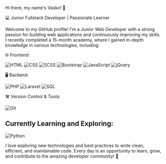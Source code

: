 Hi there, my name's Vasko! 👋

💻 Junior Fullstack Developer | Passionate Learner

Welcome to my GitHub profile! I'm a Junior Web Developer with a strong passion for building web applications and continuously improving my skills. I recently completed a 15-month academy, where I gained in-depth knowledge in various technologies, including:

🌐 Frontend:

![HTML](https://img.shields.io/badge/HTML5-E34F26?style=for-the-badge&logo=html5&logoColor=white)
![CSS](https://img.shields.io/badge/CSS3-1572B6?style=for-the-badge&logo=css3&logoColor=white)
![SCSS](https://img.shields.io/badge/SCSS-CC6699?style=for-the-badge&logo=sass&logoColor=white)
![Bootstrap](https://img.shields.io/badge/Bootstrap-563D7C?style=for-the-badge&logo=bootstrap&logoColor=white)
![JavaScript](https://img.shields.io/badge/JavaScript-F7DF1E?style=for-the-badge&logo=javascript&logoColor=black)
![jQuery](https://img.shields.io/badge/jQuery-0769AD?style=for-the-badge&logo=jquery&logoColor=white)

🖥️ Backend:

![PHP](https://img.shields.io/badge/PHP-777BB4?style=for-the-badge&logo=php&logoColor=white)
![Laravel](https://img.shields.io/badge/Laravel-FF2D20?style=for-the-badge&logo=laravel&logoColor=white)
![SQL](https://img.shields.io/badge/SQL-4479A1?style=for-the-badge&logo=mysql&logoColor=white)

🛠️ Version Control & Tools:

![Git](https://img.shields.io/badge/Git-F05032?style=for-the-badge&logo=git&logoColor=white)

## Currently Learning and Exploring:

![Python](https://img.shields.io/badge/Python-3776AB?style=for-the-badge&logo=python&logoColor=white)


I love exploring new technologies and best practices to write clean, efficient, and maintainable code. 
Every day is an opportunity to learn, grow, and contribute to the amazing developer community! 🚀

